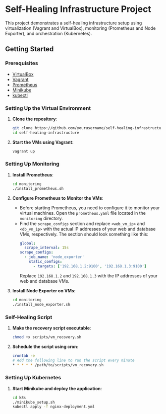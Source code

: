 # Self-Healing Infrastructure Project

This project demonstrates a self-healing infrastructure setup using virtualization (Vagrant and VirtualBox), monitoring (Prometheus and Node Exporter), and orchestration (Kubernetes).


## Getting Started

### Prerequisites

- [VirtualBox](https://www.virtualbox.org/)
- [Vagrant](https://www.vagrantup.com/)
- [Prometheus](https://prometheus.io/download/)
- [Minikube](https://minikube.sigs.k8s.io/docs/start/)
- [kubectl](https://kubernetes.io/docs/tasks/tools/install-kubectl/)

### Setting Up the Virtual Environment

1. **Clone the repository**:
   ```sh
   git clone https://github.com/yourusername/self-healing-infrastructure.git
   cd self-healing-infrastructure
   ```
2. **Start the VMs using Vagrant**:
   ```sh
   vagrant up
   ```

### Setting Up Monitoring

1. **Install Prometheus**:
   ```sh
   cd monitoring
   ./install_prometheus.sh
   ```

2. **Configure Prometheus to Monitor the VMs**:
   - Before starting Prometheus, you need to configure it to monitor your virtual machines. Open the `prometheus.yaml` file located in the `monitoring` directory.
   - Find the `scrape_configs` section and replace `<web_vm_ip>` and `<db_vm_ip>` with the actual IP addresses of your web and database VMs, respectively. The section should look something like this:
     ```yaml
     global:
       scrape_interval: 15s
     scrape_configs:
       - job_name: 'node_exporter'
         static_configs:
           - targets: ['192.168.1.2:9100', '192.168.1.3:9100']
     ```
     Replace `192.168.1.2` and `192.168.1.3` with the IP addresses of your web and database VMs.

3.  **Install Node Exporter on VMs**:
    ```sh
    cd monitoring
    ./install_node_exporter.sh
    ```

### Self-Healing Script

1. **Make the recovery script executable**:
   ```sh
   chmod +x scripts/vm_recovery.sh
   ```
2. **Schedule the script using cron**:
    ```sh
    crontab -e
    # Add the following line to run the script every minute
    * * * * * /path/to/scripts/vm_recovery.sh
    ```

### Setting Up Kubernetes
1. **Start Minikube and deploy the application**:
    ```sh
    cd k8s
    ./minikube_setup.sh
    kubectl apply -f nginx-deployment.yml
    ```

